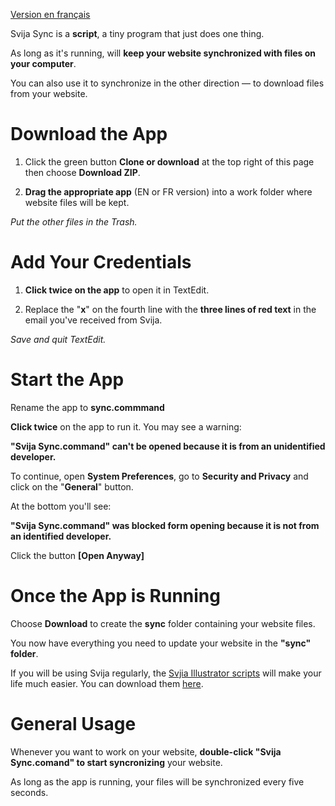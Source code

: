 [Version en français](https://github.com/svijasvg/svija-sync/blob/master/readme-fr.md)


Svija Sync is a **script**, a tiny program that just does one thing.

As long as it's running, will **keep your website synchronized with files on your computer**.

You can also use it to synchronize in the other direction — to download files from your website.

# Download the App

1. Click the green button **Clone or download** at the top right of this page then choose **Download ZIP**.

2. **Drag the appropriate app** (EN or FR version) into a work folder where website files will be kept.

*Put the other files in the Trash.*

# Add Your Credentials

1. **Click twice on the app** to open it in TextEdit.

2. Replace the "**x**" on the fourth line with the **three lines of red text** in the email you've received from Svija.

*Save and quit TextEdit.*

# Start the App

Rename the app to **sync.commmand**

**Click twice** on the app to run it. You may see a warning:

**"Svija Sync.command" can't be opened because it is from an unidentified developer.**

To continue, open **System Preferences**, go to **Security and Privacy** and click on the "**General**" button.

At the bottom you'll see:

**"Svija Sync.command" was blocked form opening because it is not from an identified developer.**

Click the button **[Open Anyway]**

# Once the App is Running

Choose **Download** to create the **sync** folder containing your website files.

You now have everything you need to update your website in the **"sync" folder**.

If you will be using Svija regularly, the [Svjia Illustrator scripts](https://github.com/svijasvg/illustrator-scripts) will make your life much easier. You can download them [here](https://github.com/svijasvg/illustrator-scripts).

# General Usage

Whenever you want to work on your website, **double-click "Svija Sync.comand" to start syncronizing** your website.

As long as the app is running, your files will be synchronized every five seconds.

